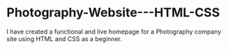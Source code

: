 # Photography-Website---HTML-CSS
I have created a functional and live homepage for a Photography company site using HTML and CSS as a beginner.
